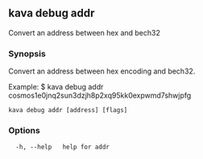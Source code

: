 <!--
title: addr
-->
## kava debug addr

Convert an address between hex and bech32

### Synopsis

Convert an address between hex encoding and bech32.

Example:
$ kava debug addr cosmos1e0jnq2sun3dzjh8p2xq95kk0expwmd7shwjpfg
			

```
kava debug addr [address] [flags]
```

### Options

```
  -h, --help   help for addr
```

